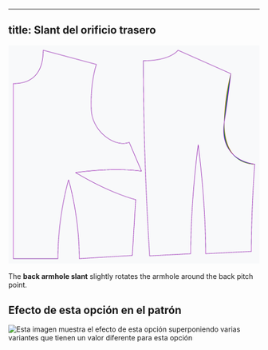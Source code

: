 ***

## title: Slant del orificio trasero

![El efecto de la opción de inclinación del orificio trasero sobre el patrón](sample.png)

The **back armhole slant** slightly rotates the armhole around the back pitch point.

## Efecto de esta opción en el patrón

![Esta imagen muestra el efecto de esta opción superponiendo varias variantes que tienen un valor diferente para esta opción](bella\_backarmholeslant\_sample.svg "Efecto de esta opción en el patrón")
